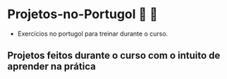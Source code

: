 # Projetos-no-Portugol 🙂 🎁
- Exercícios no portugol para treinar durante o curso.
## Projetos feitos durante o curso com o intuito de aprender na prática 
